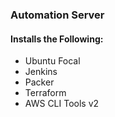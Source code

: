 ### Automation Server
#### Installs the Following:
* Ubuntu Focal
* Jenkins
* Packer
* Terraform
* AWS CLI Tools v2